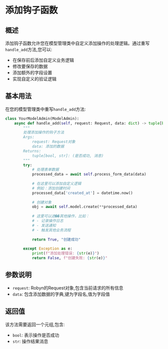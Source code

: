 # 添加钩子函数

## 概述

添加钩子函数允许您在模型管理类中自定义添加操作的处理逻辑。通过重写`handle_add`方法,您可以:

- 在保存前后添加自定义业务逻辑
- 修改要保存的数据
- 添加额外的字段设置
- 实现自定义的验证逻辑

## 基本用法

在您的模型管理类中重写`handle_add`方法:

```python
class YourModelAdmin(ModelAdmin):
    async def handle_add(self, request: Request, data: dict) -> tuple[bool, str]:
        """
        处理添加操作的钩子方法
        Args:
            request: Request对象
            data: 添加的数据
        Returns:
            tuple[bool, str]: (是否成功, 消息)
        """
        try:
            # 处理表单数据
            processed_data = await self.process_form_data(data)
            
            # 在这里可以添加自定义逻辑
            # 例如：添加创建时间
            processed_data['created_at'] = datetime.now()
            
            # 创建对象
            obj = await self.model.create(**processed_data)
            
            # 这里可以进��其他操作，比如：
            # - 记录操作日志
            # - 发送通知
            # - 触发其他业务流程
            
            return True, "创建成功"
            
        except Exception as e:
            print(f"添加处理错误: {str(e)}")
            return False, f"创建失败: {str(e)}"
```

## 参数说明

- `request`: Robyn的Request对象,包含当前请求的所有信息
- `data`: 包含添加数据的字典,键为字段名,值为字段值

## 返回值

该方法需要返回一个元组,包含:

- `bool`: 表示操作是否成功
- `str`: 操作结果消息
